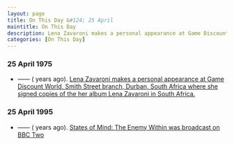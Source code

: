 ```yaml
---
layout: page
title: On This Day &#124; 25 April
maintitle: On This Day
description: Lena Zavaroni makes a personal appearance at Game Discount World, Smith Street branch, Durban, South Africa where she signed copies of the her album Lena Zavaroni in South Africa.
categories: [On This Day]
---
```


### 25 April 1975
* —— (<span id="age1"></span> years ago). [Lena Zavaroni makes a personal appearance at Game Discount World, Smith Street branch, Durban, South Africa where she signed copies of the her album Lena Zavaroni in South Africa.](/discography/albums/1975-lena-zavaroni-in-south-africa#personal-appearances)

### 25 April 1995
* —— (<span id="age2"></span> years ago). [States of Mind: The Enemy Within was broadcast on BBC Two](/bbc%20two/1995/04/25/states-of-mind-the-enemy-within.html)

<!-- Script for calculating number of years ago -->
<script>
var dob = '19750425';
var year = Number(dob.substr(0, 4));
var month = Number(dob.substr(4, 2)) - 1;
var day = Number(dob.substr(6, 2));
var today = new Date();
var age1 = today.getFullYear() - year;
if (today.getMonth() < month || (today.getMonth() == month && today.getDate() < day)) {
  age1--;
}
document.getElementById("age1").innerHTML=age1;

var dob = '19950425';
var year = Number(dob.substr(0, 4));
var month = Number(dob.substr(4, 2)) - 1;
var day = Number(dob.substr(6, 2));
var today = new Date();
var age2 = today.getFullYear() - year;
if (today.getMonth() < month || (today.getMonth() == month && today.getDate() < day)) {
  age2--;
}
document.getElementById("age2").innerHTML=age2;
</script>

